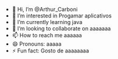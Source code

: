 - 👋 Hi, I’m @Arthur_Carboni
- 👀 I’m interested in Progamar aplicativos
- 🌱 I’m currently learning java
- 💞️ I’m looking to collaborate on aaaaaaa
- 📫 How to reach me aaaaaa
- 😄 Pronouns: aaaaa
- ⚡ Fun fact: Gosto de aaaaaaaa

<!---
LucasUnicentro/LucasUnicentro is a ✨ special ✨ repository because its `README.md` (this file) appears on your GitHub profile.
You can click the Preview link to take a look at your changes.
--->
